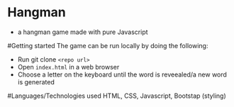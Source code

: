 # Hangman
- a hangman game made with pure Javascript 

#Getting started 
The game can be run locally by doing the following: 
- Run git clone `<repo url>`
- Open `index.html` in a web browser
- Choose a letter on the keyboard until the word is reveealed/a new word is generated


#Languages/Technologies used 
HTML,
CSS,
Javascript,
Bootstap (styling)


